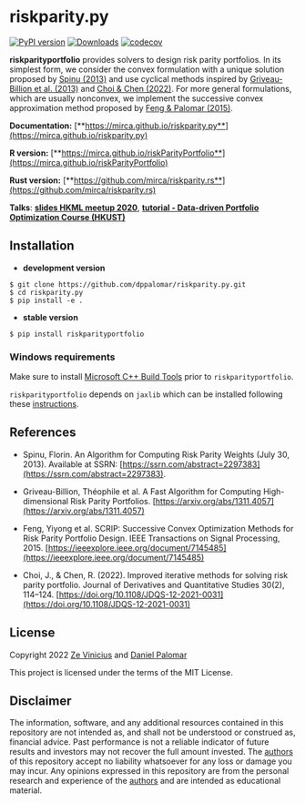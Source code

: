 # riskparity.py

[![PyPI version](https://badge.fury.io/py/riskparityportfolio.svg)](https://badge.fury.io/py/riskparityportfolio)
[![Downloads](https://pepy.tech/badge/riskparityportfolio)](https://pepy.tech/project/riskparityportfolio)
[![codecov](https://codecov.io/gh/mirca/riskparity.py/branch/master/graph/badge.svg)](https://codecov.io/gh/mirca/riskparity.py)


**riskparityportfolio** provides solvers to design risk parity portfolios.
In its simplest form, we consider the convex formulation with a unique solution proposed by
[Spinu (2013)](https://dx.doi.org/10.2139/ssrn.2297383) and use cyclical methods inspired by
[Griveau-Billion et al. (2013)](https://arxiv.org/pdf/1311.4057.pdf)
and [Choi & Chen (2022)](https://www.emerald.com/insight/content/doi/10.1108/JDQS-12-2021-0031/full/pdf). For more general formulations,
which are usually nonconvex, we implement the successive convex approximation
method proposed by [Feng & Palomar (2015)](https://doi.org/10.1109/TSP.2015.2452219).

**Documentation:** [**https://mirca.github.io/riskparity.py**](https://mirca.github.io/riskparity.py)

**R version:** [**https://mirca.github.io/riskParityPortfolio**](https://mirca.github.io/riskParityPortfolio)

**Rust version:** [**https://github.com/mirca/riskparity.rs**](https://github.com/mirca/riskparity.rs)

**Talks**: [**slides HKML meetup 2020**](https://speakerdeck.com/mirca/breaking-down-risk-parity-portfolios-a-practical-open-source-implementation),
[**tutorial - Data-driven Portfolio Optimization Course (HKUST)**](https://www.youtube.com/watch?v=xb1Xxf5LQks)

## Installation

* **development version**

```
$ git clone https://github.com/dppalomar/riskparity.py.git
$ cd riskparity.py
$ pip install -e .
```

* **stable version**

```
$ pip install riskparityportfolio
```

### Windows requirements

Make sure to install [Microsoft C++ Build Tools](https://visualstudio.microsoft.com/visual-cpp-build-tools/)
prior to ``riskparityportfolio``.

``riskparityportfolio`` depends on ``jaxlib`` which can be installed following these
[instructions](https://github.com/cloudhan/jax-windows-builder).


## References

* Spinu, Florin. An Algorithm for Computing Risk Parity Weights (July 30, 2013). Available at SSRN: [https://ssrn.com/abstract=2297383](https://ssrn.com/abstract=2297383).

* Griveau-Billion, Théophile et al. A Fast Algorithm for Computing High-dimensional Risk Parity Portfolios. [https://arxiv.org/abs/1311.4057](https://arxiv.org/abs/1311.4057)

* Feng, Yiyong et al. SCRIP: Successive Convex Optimization Methods for Risk Parity Portfolio Design.
IEEE Transactions on Signal Processing, 2015. [https://ieeexplore.ieee.org/document/7145485](https://ieeexplore.ieee.org/document/7145485)

* Choi, J., & Chen, R. (2022). Improved iterative methods for solving risk parity portfolio. Journal of Derivatives and Quantitative Studies 30(2), 114–124. [https://doi.org/10.1108/JDQS-12-2021-0031](https://doi.org/10.1108/JDQS-12-2021-0031)


## License

Copyright 2022 [Ze Vinicius](https://mirca.github.io) and [Daniel Palomar](https://www.danielppalomar.com)

This project is licensed under the terms of the MIT License.

## Disclaimer

The information, software, and any additional resources contained in this repository are not intended as,
and shall not be understood or construed as, financial advice. Past performance is not a reliable indicator
of future results and investors may not recover the full amount invested.
The [authors](https://github.com/dppalomar/riskParityPortfolio/blob/master/AUTHORS.md) of this repository
accept no liability whatsoever for any loss or damage you may incur.  Any opinions expressed in this repository
are from the personal research and experience of the
[authors](https://github.com/dppalomar/riskParityPortfolio/blob/master/AUTHORS.md) and are intended as
educational material.
